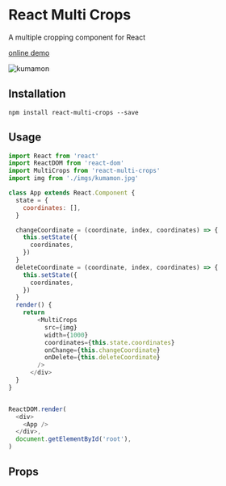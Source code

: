 # React Multi Crops

A multiple cropping component for React

[online demo](https://beizhedenglong.github.io/react-multi-crops/)

![kumamon](./examples/imgs/kumamon.gif)


## Installation
```
npm install react-multi-crops --save
```


## Usage

```js
import React from 'react'
import ReactDOM from 'react-dom'
import MultiCrops from 'react-multi-crops'
import img from './imgs/kumamon.jpg'

class App extends React.Component {
  state = {
    coordinates: [],
  }

  changeCoordinate = (coordinate, index, coordinates) => {
    this.setState({
      coordinates,
    })
  }
  deleteCoordinate = (coordinate, index, coordinates) => {
    this.setState({
      coordinates,
    })
  }
  render() {
    return
        <MultiCrops
          src={img}
          width={1000}
          coordinates={this.state.coordinates}
          onChange={this.changeCoordinate}
          onDelete={this.deleteCoordinate}
        />
      </div>
  }
}


ReactDOM.render(
  <div>
    <App />
  </div>,
  document.getElementById('root'),
)

```

## Props


